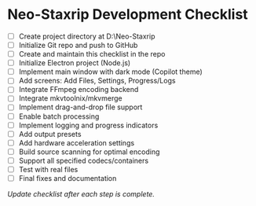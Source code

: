 # Neo-Staxrip Development Checklist

- [ ] Create project directory at D:\Neo-Staxrip
- [ ] Initialize Git repo and push to GitHub
- [ ] Create and maintain this checklist in the repo
- [ ] Initialize Electron project (Node.js)
- [ ] Implement main window with dark mode (Copilot theme)
- [ ] Add screens: Add Files, Settings, Progress/Logs
- [ ] Integrate FFmpeg encoding backend
- [ ] Integrate mkvtoolnix/mkvmerge
- [ ] Implement drag-and-drop file support
- [ ] Enable batch processing
- [ ] Implement logging and progress indicators
- [ ] Add output presets
- [ ] Add hardware acceleration settings
- [ ] Build source scanning for optimal encoding
- [ ] Support all specified codecs/containers
- [ ] Test with real files
- [ ] Final fixes and documentation

*Update checklist after each step is complete.*